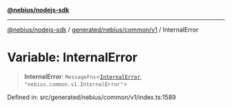[**@nebius/nodejs-sdk**](../../../../../README.md)

***

[@nebius/nodejs-sdk](../../../../../README.md) / [generated/nebius/common/v1](../README.md) / InternalError

# Variable: InternalError

> **InternalError**: `MessageFns`\<[`InternalError`](../interfaces/InternalError.md), `"nebius.common.v1.InternalError"`\>

Defined in: src/generated/nebius/common/v1/index.ts:1589
